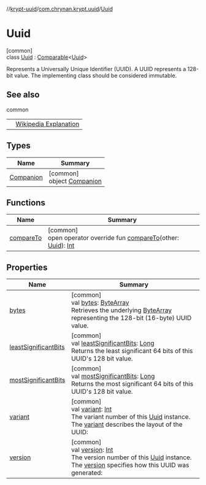 //[krypt-uuid](../../../index.md)/[com.chrynan.krypt.uuid](../index.md)/[Uuid](index.md)

# Uuid

[common]\
class [Uuid](index.md) : [Comparable](https://kotlinlang.org/api/latest/jvm/stdlib/kotlin/-comparable/index.html)&lt;[Uuid](index.md)&gt; 

Represents a Universally Unique Identifier (UUID). A UUID represents a 128-bit value. The implementing class should be considered immutable.

## See also

common

| | |
|---|---|
|  | [Wikipedia Explanation](https://en.wikipedia.org/wiki/Universally_unique_identifier) |

## Types

| Name | Summary |
|---|---|
| [Companion](-companion/index.md) | [common]<br>object [Companion](-companion/index.md) |

## Functions

| Name | Summary |
|---|---|
| [compareTo](compare-to.md) | [common]<br>open operator override fun [compareTo](compare-to.md)(other: [Uuid](index.md)): [Int](https://kotlinlang.org/api/latest/jvm/stdlib/kotlin/-int/index.html) |

## Properties

| Name | Summary |
|---|---|
| [bytes](bytes.md) | [common]<br>val [bytes](bytes.md): [ByteArray](https://kotlinlang.org/api/latest/jvm/stdlib/kotlin/-byte-array/index.html)<br>Retrieves the underlying [ByteArray](https://kotlinlang.org/api/latest/jvm/stdlib/kotlin/-byte-array/index.html) representing the 128-bit (16-byte) UUID value. |
| [leastSignificantBits](least-significant-bits.md) | [common]<br>val [leastSignificantBits](least-significant-bits.md): [Long](https://kotlinlang.org/api/latest/jvm/stdlib/kotlin/-long/index.html)<br>Returns the least significant 64 bits of this UUID's 128 bit value. |
| [mostSignificantBits](most-significant-bits.md) | [common]<br>val [mostSignificantBits](most-significant-bits.md): [Long](https://kotlinlang.org/api/latest/jvm/stdlib/kotlin/-long/index.html)<br>Returns the most significant 64 bits of this UUID's 128 bit value. |
| [variant](variant.md) | [common]<br>val [variant](variant.md): [Int](https://kotlinlang.org/api/latest/jvm/stdlib/kotlin/-int/index.html)<br>The variant number of this [Uuid](index.md) instance. The [variant](variant.md) describes the layout of the UUID: |
| [version](version.md) | [common]<br>val [version](version.md): [Int](https://kotlinlang.org/api/latest/jvm/stdlib/kotlin/-int/index.html)<br>The version number of this [Uuid](index.md) instance. The [version](version.md) specifies how this UUID was generated: |
